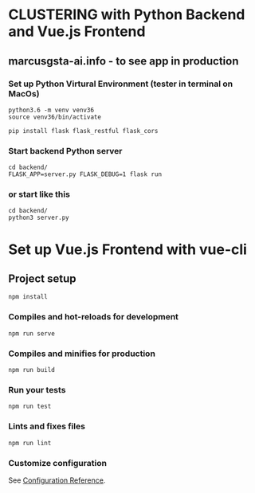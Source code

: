 # CLUSTERING with Python Backend and Vue.js Frontend

## marcusgsta-ai.info - to see app in production 

### Set up Python Virtural Environment (tester in terminal on MacOs)

```
python3.6 -m venv venv36
source venv36/bin/activate

pip install flask flask_restful flask_cors
```

### Start backend Python server
```
cd backend/
FLASK_APP=server.py FLASK_DEBUG=1 flask run
```
### or start like this
```
cd backend/
python3 server.py

```

# Set up Vue.js Frontend with vue-cli

## Project setup
```
npm install
```

### Compiles and hot-reloads for development
```
npm run serve
```

### Compiles and minifies for production
```
npm run build
```

### Run your tests
```
npm run test
```

### Lints and fixes files
```
npm run lint
```

### Customize configuration
See [Configuration Reference](https://cli.vuejs.org/config/).
